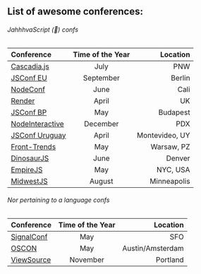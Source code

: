 ## List of awesome conferences:

###### JahhhvaScript (:maple_leaf:) confs

| Conference | Time of the Year | Location |
| :------------ |:---------------:| -----:|
| [Cascadia.js](https://twitter.com/cascadiajs) | July | PNW |
| [JSConf EU](https://twitter.com/jsconfeu) | September | Berlin |
| [NodeConf](https://twitter.com/nodeconf) | June | Cali |
| [Render](https://twitter.com/render_conf)| April | UK |
| [JSConf BP](https://twitter.com/jsconfbp) | May | Budapest |
| [NodeInteractive](http://events.linuxfoundation.org/events/node-interactive) | December | PDX |
| [JSConf Uruguay](https://jsconf.uy/talks) | April | Montevideo, UY | 
| [Front-Trends](https://2016.front-trends.com/speaking-at-front-trends/) | May | Warsaw, PZ | 
| [DinosaurJS](http://dinosaurjs.org/) | June | Denver |
| [EmpireJS](http://2016.empirejs.org/) | May | NYC, USA |
| [MidwestJS](http://midwestjs.com/) | August | Minneapolis |

###### Nor pertaining to a language confs 

| Conference | Time of the Year | Location |
| :------------ |:---------------:| -----:|
| [SignalConf](https://twitter.com/signalconf) | May | SFO |
| [OSCON](https://twitter.com/oscon) | May | Austin/Amsterdam |
| [ViewSource](https://viewsourceconf.org/) | November | Portland |
